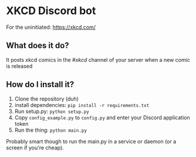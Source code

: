 # XKCD Discord bot
For the uninitiated: https://xkcd.com/
## What does it do?
It posts xkcd comics in the *#xkcd* channel of your server when a new comic is released

## How do I install it?
1. Clone the repository (duh)
2. install dependencies: `pip install -r requirements.txt`
2. Run setup.py: `python setup.py`
3. Copy `config_example.py` to `config.py` and enter your Discord application token
4. Run the thing: `python main.py`

Probably smart though to run the main.py in a service or daemon (or a screen if you're cheap).